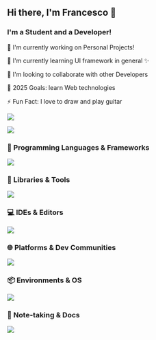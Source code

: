 <h2>Hi there, I'm Francesco 👋</h2>
<h3>I'm a Student and a Developer!</h3>
<p>🔭 I'm currently working on Personal Projects!</p>
<p>🌱 I'm currently learning UI framework in general ✨</p>
<p>🤝 I'm looking to collaborate with other Developers</p>
<p>🥅 2025 Goals: learn Web technologies</p>
<p>⚡ Fun Fact: I love to draw and play guitar</p>

<!-- Buy Me a Coffee Button -->
<p>
  <a href="https://www.buymeacoffee.com/saccofrancesco">
    <img src="https://img.buymeacoffee.com/button-api/?text=Buy me a coffee&emoji=&slug=saccofrancesco&button_colour=FFDD00&font_colour=000000&font_family=Cookie&outline_colour=000000&coffee_colour=ffffff" />
  </a>
</p>

<img src="https://github-readme-stats-sigma-five.vercel.app/api?username=saccofrancesco&show_icons=true&theme=onedark&hide_border=true">

<h3>🧠 Programming Languages & Frameworks</h3>
<img src="https://skillicons.dev/icons?i=c,cpp,py,latex,html,css,bash&theme=light">

<h3>🧰 Libraries & Tools</h3>
<img src="https://skillicons.dev/icons?i=opencv,sklearn,selenium,bots,firebase,sqlite,pkl,bootstrap,tailwind,qt,figma&theme=light">

<h3>💻 IDEs & Editors</h3>
<img src="https://skillicons.dev/icons?i=vscode,pycharm,atom,sublime,replit&theme=light">

<h3>🌐 Platforms & Dev Communities</h3>
<img src="https://skillicons.dev/icons?i=github,git,codepen,stackoverflow,devto&theme=light">

<h3>📦 Environments & OS</h3>
<img src="https://skillicons.dev/icons?i=apple,anaconda,windows&theme=light">

<h3>📓 Note-taking & Docs</h3>
<img src="https://skillicons.dev/icons?i=md,notion,obsidian&theme=light">
